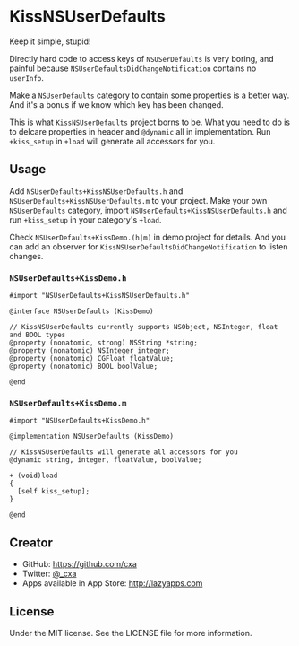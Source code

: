 # KissNSUserDefaults

Keep it simple, stupid!

Directly hard code to access keys of `NSUSerDefaults` is very boring, and painful because `NSUserDefaultsDidChangeNotification` contains no `userInfo`.

Make a `NSUserDefaults` category to contain some properties is a better way. And it's a bonus if we know which key has been changed.

This is what `KissNSUserDefaults` project borns to be. What you need to do is to delcare properties in header and `@dynamic` all in implementation. Run `+kiss_setup` in `+load` will generate all accessors for you. 

## Usage

Add `NSUserDefaults+KissNSUserDefaults.h` and `NSUserDefaults+KissNSUserDefaults.m` to your project. Make your own `NSUserDefaults` category, import `NSUserDefaults+KissNSUserDefaults.h` and run `+kiss_setup` in your category's `+load`. 

Check `NSUserDefaults+KissDemo.(h|m)` in demo project for details. And you can add an observer for `KissNSUserDefaultsDidChangeNotification` to listen changes.

### `NSUserDefaults+KissDemo.h`

	#import "NSUserDefaults+KissNSUserDefaults.h"

	@interface NSUserDefaults (KissDemo)

	// KissNSUserDefaults currently supports NSObject, NSInteger, float and BOOL types
	@property (nonatomic, strong) NSString *string;
	@property (nonatomic) NSInteger integer;
	@property (nonatomic) CGFloat floatValue;
	@property (nonatomic) BOOL boolValue;

	@end
	
### `NSUserDefaults+KissDemo.m`

	#import "NSUserDefaults+KissDemo.h"

	@implementation NSUserDefaults (KissDemo)
	
	// KissNSUserDefaults will generate all accessors for you
	@dynamic string, integer, floatValue, boolValue;

	+ (void)load
	{
  	  [self kiss_setup];
	}

	@end
		
## Creator

* GitHub: <https://github.com/cxa>
* Twitter: [@_cxa](https://twitter.com/_cxa)
* Apps available in App Store: <http://lazyapps.com>

## License

Under the MIT license. See the LICENSE file for more information.